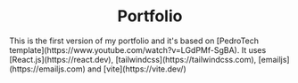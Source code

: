 <h1 align="center">Portfolio</h1>
This is the first version of my portfolio and it's based on [PedroTech template](https://www.youtube.com/watch?v=LGdPMf-SgBA). It uses [React.js](https://react.dev), [tailwindcss](https://tailwindcss.com), [emailjs](https://emailjs.com) and [vite](https://vite.dev/)